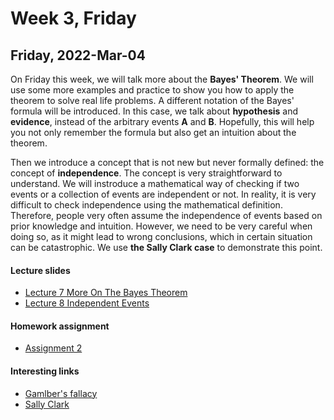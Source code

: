 # Week 3, Friday


## Friday, 2022-Mar-04
On Friday this week, we will talk more about the __Bayes' Theorem__. We will use some more examples and practice to show you how to apply the theorem to solve real life problems. A different notation of the Bayes' formula will be introduced. In this case, we talk about __hypothesis__ and __evidence__, instead of the arbitrary events __A__ and __B__. Hopefully, this will help you not only remember the formula but also get an intuition about the theorem.

Then we introduce a concept that is not new but never formally defined: the concept of __independence__. The concept is very straightforward to understand. We will instroduce a mathematical way of checking if two events or a collection of events are independent or not. In reality, it is very difficult to check independence using the mathematical definition. Therefore, people very often assume the independence of events based on prior knowledge and intuition. However, we need to be very careful when doing so, as it might lead to wrong conclusions, which in certain situation can be catastrophic. We use __the Sally Clark case__ to demonstrate this point.

#### Lecture slides
- [Lecture 7 More On The Bayes Theorem](/lecture_slides/Lecture_7_More_On_The_Bayes_Theorem_handout.pdf)
- [Lecture 8 Independent Events](/lecture_slides/Lecture_8_Independent_Events_handout.pdf)

#### Homework assignment
- [Assignment 2](/assignments/Assignment_2.pdf)

#### Interesting links
- [Gamlber's fallacy](https://en.wikipedia.org/wiki/Gambler%27s_fallacy)
- [Sally Clark](https://en.wikipedia.org/wiki/Sally_Clark)

